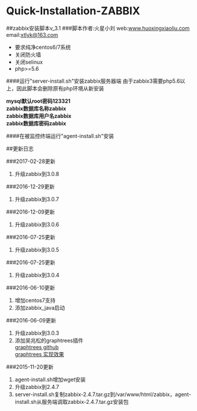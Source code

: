 # Quick-Installation-ZABBIX

##zabbix安装脚本v_3.1
###脚本作者:火星小刘 web:www.huoxingxiaoliu.com email:xtlyk@163.com

 * 要求纯净centos6/7系统
 * 关闭防火墙
 * 关闭selinux
 * php>=5.6
 
####运行"server-install.sh"安装zabbix服务器端
由于zabbix3需要php5.6以上，因此脚本会删除原有php环境从新安装  
  
**mysql默认root密码123321**  
**zabbix数据库名称zabbix**  
**zabbix数据库用户名zabbix**  
**zabbix数据库密码zabbix**  

####在被监控终端运行"agent-install.sh"安装

##更新日志

###2017-02-28更新
1. 升级zabbix到3.0.8

###2016-12-29更新
1. 升级zabbix到3.0.7

###2016-12-09更新
1. 升级zabbix到3.0.6

###2016-07-25更新
1. 升级zabbix到3.0.5

###2016-07-25更新
1. 升级zabbix到3.0.4

###2016-06-10更新  
1. 增加centos7支持  
2. 添加zabbix_java启动  

###2016-06-09更新  
1. 升级zabbix到3.0.3  
2. 添加吴兆松的graphtrees插件  
[graphtrees github](https://github.com/OneOaaS/graphtrees)  
[graphtrees 实现效果](http://t.cn/RqAeAxT)  

###2015-11-20更新  
1. agent-install.sh增加wget安装  
2. 升级zabbix到2.4.7  
3. server-install.sh复制zabbix-2.4.7.tar.gz到/var/www/html/zabbix，agent-install.sh从服务端调取zabbix-2.4.7.tar.gz安装包
